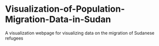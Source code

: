 # Visualization-of-Population-Migration-Data-in-Sudan
A visualization webpage for visualizing data on the migration of Sudanese refugees
